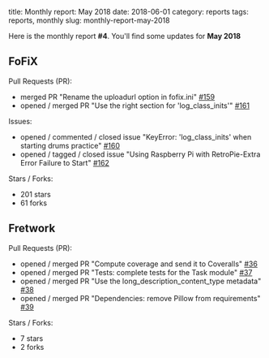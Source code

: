 title: Monthly report: May 2018
date: 2018-06-01
category: reports
tags: reports, monthly
slug: monthly-report-may-2018

Here is the monthly report **#4**. You'll find some updates for **May 2018**


## FoFiX

Pull Requests (PR):

- merged PR "Rename the uploadurl option in fofix.ini" [#159](https://github.com/fofix/fofix/pull/159)
- opened / merged PR "Use the right section for 'log_class_inits'" [#161](https://github.com/fofix/fofix/pull/161)

Issues:

- opened / commented / closed issue "KeyError: 'log_class_inits' when starting drums practice" [#160](https://github.com/fofix/fofix/issues/160)
- opened / tagged / closed issue "Using Raspberry Pi with RetroPie-Extra Error Failure to Start" [#162](https://github.com/fofix/fofix/issues/162)

Stars / Forks:

- 201 stars
- 61 forks


## Fretwork

Pull Requests (PR):

- opened / merged PR "Compute coverage and send it to Coveralls" [#36](https://github.com/fofix/fretwork/pull/36)
- opened / merged PR "Tests: complete tests for the Task module" [#37](https://github.com/fofix/fretwork/pull/37)
- opened / merged PR "Use the long_description_content_type metadata" [#38](https://github.com/fofix/fretwork/pull/38)
- opened / merged PR "Dependencies: remove Pillow from requirements" [#39](https://github.com/fofix/fretwork/pull/39)

Stars / Forks:

- 7 stars
- 2 forks
